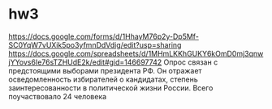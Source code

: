 # hw3
https://docs.google.com/forms/d/1HhayM76p2y-Dp5Mf-SC0YqW7vUXik5po3yfmnDdVdig/edit?usp=sharing
https://docs.google.com/spreadsheets/d/1MHmLKKhGUKY6kOmD0mj3qnwjYYovs6Ie76sTZHUdE2k/edit#gid=146697742
Опрос связан с предстоящими выборами президента РФ. Он отражает осведомленность избирателей о кандидатах, степень заинтересованности в политической жизни России. Всего поучаствовало 24 человека
